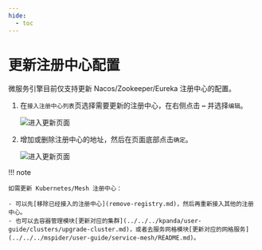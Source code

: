 ```yaml
---
hide:
  - toc
---
```


# 更新注册中心配置

微服务引擎目前仅支持更新 Nacos/Zookeeper/Eureka 注册中心的配置。

1. 在`接入注册中心列表`页选择需要更新的注册中心，在右侧点击 **`⋯`** 并选择`编辑`。

    ![进入更新页面](https://community-github.cn-sh2.ufileos.com/daocloud-docs-images/docs/skoala/registry/integrated/imgs/update-1.png)

2. 增加或删除注册中心的地址，然后在页面底部点击`确定`。

    ![进入更新页面](https://community-github.cn-sh2.ufileos.com/daocloud-docs-images/docs/skoala/registry/integrated/imgs/update-2.png)

!!! note

    如需更新 Kubernetes/Mesh 注册中心：

    - 可以先[移除已经接入的注册中心](remove-registry.md)，然后再重新接入其他的注册中心。
    - 也可以去容器管理模块[更新对应的集群](../../../kpanda/user-guide/clusters/upgrade-cluster.md)，或者去服务网格模块[更新对应的网格服务](../../../mspider/user-guide/service-mesh/README.md)。

